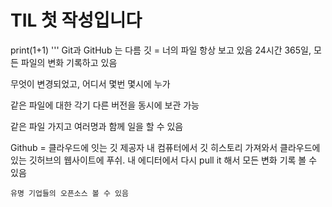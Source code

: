 # TIL 첫 작성입니다
print(1+1)
'''
Git과 GitHub 는 다름
깃 = 너의 파일 항상 보고 있음 24시간 365일, 모든 파일의 변화 기록하고 있음

무엇이 변경되었고, 어디서 몇번 몇시에 누가

같은 파일에 대한 각기 다른 버전을 동시에 보관 가능

같은 파일 가지고 여러명과 함께 일을 할 수 있음

Github = 클라우드에 잇는 깃 제공자
    내 컴퓨터에서 깃 히스토리 가져와서 클라우드에 있는
    깃허브의 웹사이트에 푸쉬.
    내 에디터에서 다시 pull it 해서 모든 변화 기록 볼 수 있음

    유명 기업들의 오픈소스 볼 수 있음